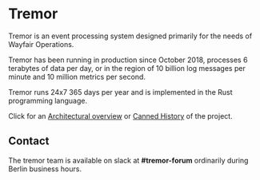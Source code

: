 # Tremor

Tremor is an event processing system designed primarily for the needs of
Wayfair Operations.

Tremor has been running in production since October 2018, processes 6
terabytes of data per day, or in the region of 10 billion log messages
per minute and 10 million metrics per second.

Tremor runs 24x7 365 days per year and is implemented in the Rust programming language.

Click for an [Architectural overview](./overview) or [Canned History](./history) of the project.

## Contact

The tremor team is available on slack at __#tremor-forum__ ordinarily during Berlin business hours.
